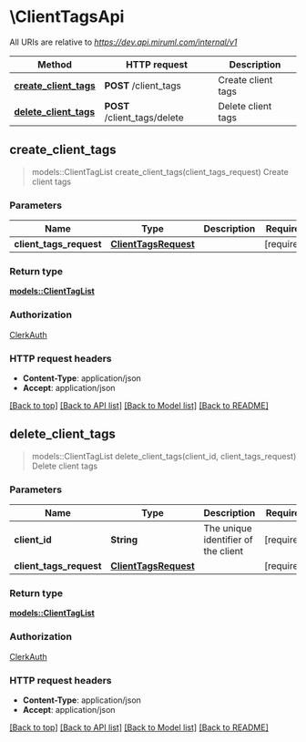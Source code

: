 # \ClientTagsApi

All URIs are relative to *https://dev.api.miruml.com/internal/v1*

Method | HTTP request | Description
------------- | ------------- | -------------
[**create_client_tags**](ClientTagsApi.md#create_client_tags) | **POST** /client_tags | Create client tags
[**delete_client_tags**](ClientTagsApi.md#delete_client_tags) | **POST** /client_tags/delete | Delete client tags



## create_client_tags

> models::ClientTagList create_client_tags(client_tags_request)
Create client tags

### Parameters


Name | Type | Description  | Required | Notes
------------- | ------------- | ------------- | ------------- | -------------
**client_tags_request** | [**ClientTagsRequest**](ClientTagsRequest.md) |  | [required] |

### Return type

[**models::ClientTagList**](ClientTagList.md)

### Authorization

[ClerkAuth](../README.md#ClerkAuth)

### HTTP request headers

- **Content-Type**: application/json
- **Accept**: application/json

[[Back to top]](#) [[Back to API list]](../README.md#documentation-for-api-endpoints) [[Back to Model list]](../README.md#documentation-for-models) [[Back to README]](../README.md)


## delete_client_tags

> models::ClientTagList delete_client_tags(client_id, client_tags_request)
Delete client tags

### Parameters


Name | Type | Description  | Required | Notes
------------- | ------------- | ------------- | ------------- | -------------
**client_id** | **String** | The unique identifier of the client | [required] |
**client_tags_request** | [**ClientTagsRequest**](ClientTagsRequest.md) |  | [required] |

### Return type

[**models::ClientTagList**](ClientTagList.md)

### Authorization

[ClerkAuth](../README.md#ClerkAuth)

### HTTP request headers

- **Content-Type**: application/json
- **Accept**: application/json

[[Back to top]](#) [[Back to API list]](../README.md#documentation-for-api-endpoints) [[Back to Model list]](../README.md#documentation-for-models) [[Back to README]](../README.md)

